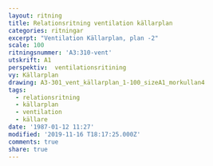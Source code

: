 ```yaml
---
layout: ritning
title: Relationsritning ventilation källarplan
categories: ritningar
excerpt: "Ventilation Källarplan, plan -2"
scale: 100
ritningsnummer: 'A3:310-vent'
utskrift: A1
perspektiv:  ventilationsritining
vy: Källarplan
drawing: A3-301_vent_källarplan_1-100_sizeA1_morkullan4
tags:
  - relationsritning
  - källarplan
  - ventilation
  - källare
date: '1987-01-12 11:27'
modified: '2019-11-16 T18:17:25.000Z'
comments: true
share: true
---
```

